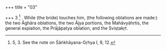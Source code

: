+++
title = "03"

+++
3 [^1] . While (the bride) touches him, (the following oblations are made:) the two Āghāra oblations, the two Ājya portions, the Mahāvyāhṛtis, the general expiation, the Prājāpatya oblation, and the Sviṣṭakṛt.


[^1]:  5, 3. See the note on Śāṅkhāyana-Gṛhya I, 9, 12.
